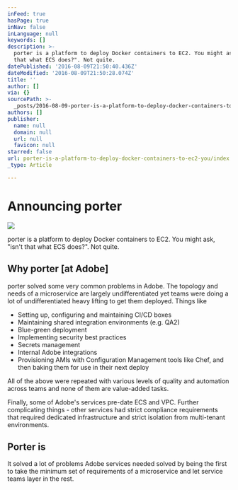 ```yaml
---
inFeed: true
hasPage: true
inNav: false
inLanguage: null
keywords: []
description: >-
  porter is a platform to deploy Docker containers to EC2. You might ask, "isn't
  that what ECS does?". Not quite.
datePublished: '2016-08-09T21:50:40.436Z'
dateModified: '2016-08-09T21:50:28.074Z'
title: ''
author: []
via: {}
sourcePath: >-
  _posts/2016-08-09-porter-is-a-platform-to-deploy-docker-containers-to-ec2-you.md
authors: []
publisher:
  name: null
  domain: null
  url: null
  favicon: null
starred: false
url: porter-is-a-platform-to-deploy-docker-containers-to-ec2-you/index.html
_type: Article

---
```

# Announcing porter
![](https://the-grid-user-content.s3-us-west-2.amazonaws.com/ae79d1c7-7600-4a84-ab86-a7b2f2ff0da0.jpg)

porter is a platform to deploy Docker containers to EC2\. You might ask, "isn't that what ECS does?". Not quite.

## Why porter \[at Adobe\]

porter solved some very common problems in Adobe. The topology and needs of a microservice are largely undifferentiated yet teams were doing a lot of undifferentiated heavy lifting to get them deployed. Things like

* Setting up, configuring and maintaining CI/CD boxes
* Maintaining shared integration environments (e.g. QA2)
* Blue-green deployment
* Implementing security best practices
* Secrets management
* Internal Adobe integrations
* Provisioning AMIs with Configuration Management tools like Chef, and then baking them for use in their next deploy

All of the above were repeated with various levels of quality and automation across teams and none of them are value-added tasks.

Finally, some of Adobe's services pre-date ECS and VPC. Further complicating things - other services had strict compliance requirements that required dedicated infrastructure and strict isolation from multi-tenant environments.

## Porter is

It solved a lot of problems Adobe services needed solved by being the first to take the minimum set of requirements of a microservice and let service teams layer in the rest.
